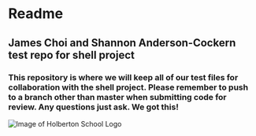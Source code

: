 # Readme
## James Choi and Shannon Anderson-Cockern test repo for shell project
### This repository is where we will keep all of our test files for collaboration with the shell project. Please remember to push to a branch other than master when submitting code for review. Any questions just ask. We got this!
![Image of Holberton School Logo](https://www.holbertonschool.com/assets/holberton-logo-1cc451260ca3cd297def53f2250a9794810667c7ca7b5fa5879a569a457bf16f.png)

